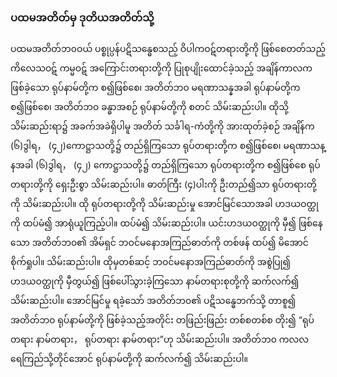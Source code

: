### ပထမအတိတ်မှ ဒုတိယအတိတ်သို့

ပထမအတိတ်ဘ၀ဝယ် ပစ္စုပ္ပန်ပဋိသန္ဓေစသည့် ဝိပါကဝဋ်တရားတို့ကို ဖြစ်စေတတ်သည့် ကိလေသဝဋ်
ကမ္မဝဋ် အကြောင်းတရားတို့ကို ပြုစုပျိုးထောင်ခဲ့သည့် အချိန်ကာလက ဖြစ်ခဲ့သော ရုပ်နာမ်တို့က စ၍ဖြစ်စေ၊
အတိတ်ဘ၀ မရဏာသန္နအခါ ရုပ်နာမ်တို့က စ၍ဖြစ်စေ၊ အတိတ်ဘ၀ ခန္ဓာအစဉ် ရုပ်နာမ်တို့ကို စတင်
သိမ်းဆည်းပါ။ ထိုသို့ သိမ်းဆည်းရာ၌ အခက်အခဲရှိပါမူ အတိတ် သင်္ခါရ-ကံတို့ကို အားထုတ်ခဲ့စဉ် အချိန်က
(၆)ဒွါရ， (၄၂)ကောဋ္ဌာသတို့၌ တည်ရှိကြသော ရုပ်တရားတို့က စ၍ဖြစ်စေ၊ မရဏာသန္နအခါ (၆)ဒွါရ， (၄၂)
ကောဋ္ဌာသတို့၌ တည်ရှိကြသော ရုပ်တရားတို့က စ၍ဖြစ်စေ ရုပ်တရားတို့ကို ရှေးဦးစွာ သိမ်းဆည်းပါ။ ဓာတ်ကြီး
(၄)ပါးကို ဦးတည်၍သာ ရုပ်တရားတို့ကို သိမ်းဆည်းပါ။ ထို ရုပ်တရားတို့ကို သိမ်းဆည်းမှု အောင်မြင်သောအခါ
ဟဒယဝတ္ထုကို ထပ်မံ၍ အာရုံယူကြည့်ပါ။ ထပ်မံ၍ သိမ်းဆည်းပါ။ ယင်းဟဒယဝတ္ထုကို မှီ၍ ဖြစ်နေသော
အတိတ်ဘ၀၏ အိမ်ရှင် ဘဝင်မနောအကြည်ဓာတ်ကို တစ်ဖန် ထပ်၍ မိအောင် စိုက်ရှုပါ။ သိမ်းဆည်းပါ။
ထိုမှတစ်ဆင့် ဘဝင်မနောအကြည်ဓာတ်ကို အစွဲပြု၍ ဟဒယဝတ္ထုကို မှီတွယ်၍ ဖြစ်ပေါ်သွားခဲ့ကြသော
နာမ်တရားစုတို့ကို ဆက်လက်၍ သိမ်းဆည်းပါ။ အောင်မြင်မှု ရခဲ့သော် အတိတ်ဘ၀၏ ပဋိသန္ဓေဘက်သို့ တာစူ၍
အတိတ်ဘ၀ ရုပ်နာမ်တို့ကို ဖြစ်ခဲ့သည့်အတိုင်း တဖြည်းဖြည်း တစ်စတစ်စ တိုး၍ “ရုပ်တရား နာမ်တရား， ရုပ်တရား
နာမ်တရား”ဟု သိမ်းဆည်းပါ။ အတိတ်ဘ၀ ကလလရေကြည်သို့တိုင်အောင် ရုပ်နာမ်တို့ကို ဆက်လက်၍
သိမ်းဆည်းပါ။
